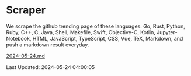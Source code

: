 # Scraper

We scrape the github trending page of these languages: Go, Rust, Python, Ruby, C++, C, Java, Shell, Makefile, Swift, Objective-C, Kotlin, Jupyter-Notebook, HTML, JavaScript, TypeScript, CSS, Vue, TeX, Markdown, and push a markdown result everyday.

[2024-05-24.md](https://github.com/yangwenmai/github-trending-backup/blob/master/2024-05-24.md)

Last Updated: 2024-05-24 04:00:05